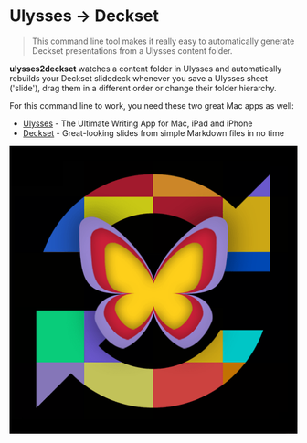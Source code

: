 # Ulysses → Deckset

> This command line tool makes it really easy to automatically generate Deckset presentations from a Ulysses content folder. 

**ulysses2deckset** watches a content folder in Ulysses and automatically rebuilds your Deckset slidedeck whenever you save a Ulysses sheet ('slide'), drag them in a different order or change their folder hierarchy. 

For this command line to work, you need these two great Mac apps as well:

- [Ulysses](https://ulyssesapp.com/) - The Ultimate Writing App for Mac, iPad and iPhone
- [Deckset](https://decksetapp.com/) - Great-looking slides from simple Markdown files in no time

![Icon](icon.png "")